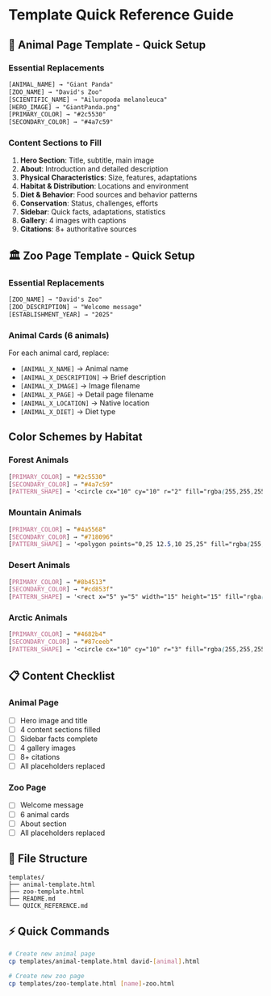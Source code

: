 # Template Quick Reference Guide

## 🐾 Animal Page Template - Quick Setup

### Essential Replacements
```html
[ANIMAL_NAME] → "Giant Panda"
[ZOO_NAME] → "David's Zoo"
[SCIENTIFIC_NAME] → "Ailuropoda melanoleuca"
[HERO_IMAGE] → "GiantPanda.png"
[PRIMARY_COLOR] → "#2c5530"
[SECONDARY_COLOR] → "#4a7c59"
```

### Content Sections to Fill
1. **Hero Section**: Title, subtitle, main image
2. **About**: Introduction and detailed description
3. **Physical Characteristics**: Size, features, adaptations
4. **Habitat & Distribution**: Locations and environment
5. **Diet & Behavior**: Food sources and behavior patterns
6. **Conservation**: Status, challenges, efforts
7. **Sidebar**: Quick facts, adaptations, statistics
8. **Gallery**: 4 images with captions
9. **Citations**: 8+ authoritative sources

## 🏛️ Zoo Page Template - Quick Setup

### Essential Replacements
```html
[ZOO_NAME] → "David's Zoo"
[ZOO_DESCRIPTION] → "Welcome message"
[ESTABLISHMENT_YEAR] → "2025"
```

### Animal Cards (6 animals)
For each animal card, replace:
- `[ANIMAL_X_NAME]` → Animal name
- `[ANIMAL_X_DESCRIPTION]` → Brief description
- `[ANIMAL_X_IMAGE]` → Image filename
- `[ANIMAL_X_PAGE]` → Detail page filename
- `[ANIMAL_X_LOCATION]` → Native location
- `[ANIMAL_X_DIET]` → Diet type

## Color Schemes by Habitat

### Forest Animals
```css
[PRIMARY_COLOR] → "#2c5530"
[SECONDARY_COLOR] → "#4a7c59"
[PATTERN_SHAPE] → '<circle cx="10" cy="10" r="2" fill="rgba(255,255,255,0.1)"/>'
```

### Mountain Animals
```css
[PRIMARY_COLOR] → "#4a5568"
[SECONDARY_COLOR] → "#718096"
[PATTERN_SHAPE] → '<polygon points="0,25 12.5,10 25,25" fill="rgba(255,255,255,0.1)"/>'
```

### Desert Animals
```css
[PRIMARY_COLOR] → "#8b4513"
[SECONDARY_COLOR] → "#cd853f"
[PATTERN_SHAPE] → '<rect x="5" y="5" width="15" height="15" fill="rgba(255,255,255,0.1)"/>'
```

### Arctic Animals
```css
[PRIMARY_COLOR] → "#4682b4"
[SECONDARY_COLOR] → "#87ceeb"
[PATTERN_SHAPE] → '<circle cx="10" cy="10" r="3" fill="rgba(255,255,255,0.2)"/>'
```

## 📋 Content Checklist

### Animal Page
- [ ] Hero image and title
- [ ] 4 content sections filled
- [ ] Sidebar facts complete
- [ ] 4 gallery images
- [ ] 8+ citations
- [ ] All placeholders replaced

### Zoo Page
- [ ] Welcome message
- [ ] 6 animal cards
- [ ] About section
- [ ] All placeholders replaced

## 🔗 File Structure
```
templates/
├── animal-template.html
├── zoo-template.html
├── README.md
└── QUICK_REFERENCE.md
```

## ⚡ Quick Commands
```bash
# Create new animal page
cp templates/animal-template.html david-[animal].html

# Create new zoo page
cp templates/zoo-template.html [name]-zoo.html
```
